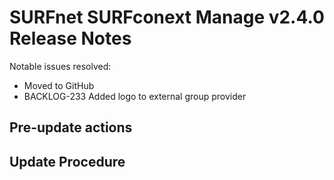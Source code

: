 # SURFnet SURFconext Manage v2.4.0 Release Notes #

Notable issues resolved:
* Moved to GitHub
* BACKLOG-233 Added logo to external group provider

Pre-update actions
------------------

Update Procedure
----------------

